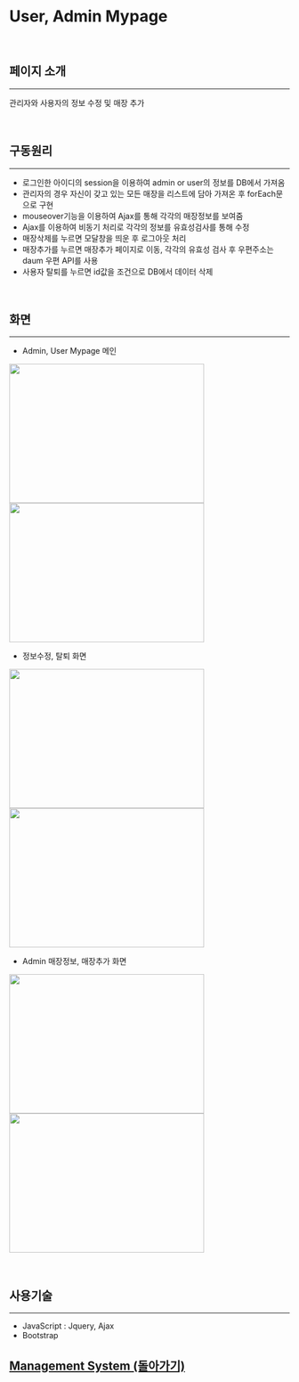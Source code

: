 # User, Admin Mypage

<br>

## 페이지 소개

<hr>

관리자와 사용자의 정보 수정 및 매장 추가

<br>

## 구동원리

<hr>
 
 - 로그인한 아이디의 session을 이용하여 admin or user의 정보를 DB에서 가져옴
 - 관리자의 경우 자신이 갖고 있는 모든 매장을 리스트에 담아 가져온 후 forEach문으로 구현
 - mouseover기능을 이용하여 Ajax를 통해 각각의 매장정보를 보여줌
 - Ajax를 이용하여 비동기 처리로 각각의 정보를 유효성검사를 통해 수정
 - 매장삭제를 누르면 모달창을 띄운 후 로그아웃 처리
 - 매장추가를 누르면 매장추가 페이지로 이동, 각각의 유효성 검사 후 우편주소는 daum 우편 API를 사용
 - 사용자 탈퇴를 누르면 id값을 조건으로 DB에서 데이터 삭제
 
<br>
 
## 화면

<hr>

 - Admin, User Mypage 메인
 
 
<img width = "350px" height = "250px" src = "https://user-images.githubusercontent.com/42988982/49773074-f24b1880-fd32-11e8-9c73-4e9f831f7c4d.PNG"> <img width = "350px" height = "250px" src = "https://user-images.githubusercontent.com/42988982/49773079-f5de9f80-fd32-11e8-8563-5f56abd6a4a6.PNG">


 - 정보수정, 탈퇴 화면
 
 
<img width = "350px" height = "250px" src = "https://user-images.githubusercontent.com/42988982/49773432-6cc86800-fd34-11e8-9ed0-714885988b12.PNG"> <img width = "350px" height = "250px" src = "https://user-images.githubusercontent.com/42988982/49773475-aa2cf580-fd34-11e8-9e8e-3c3f1c23bb97.PNG">
 
 
 - Admin 매장정보, 매장추가 화면
 
 
<img width = "350px" height = "250px" src = "https://user-images.githubusercontent.com/42988982/49773529-dc3e5780-fd34-11e8-8b7d-4e86b68c357e.png"> <img width = "350px" height = "250px" src = "https://user-images.githubusercontent.com/42988982/49773532-de081b00-fd34-11e8-85b0-874c3b0b5c09.PNG"> 

<br>

## 사용기술

<hr>

 - JavaScript : Jquery, Ajax
 - Bootstrap

## [Management System (돌아가기)](../README.md) <br>


